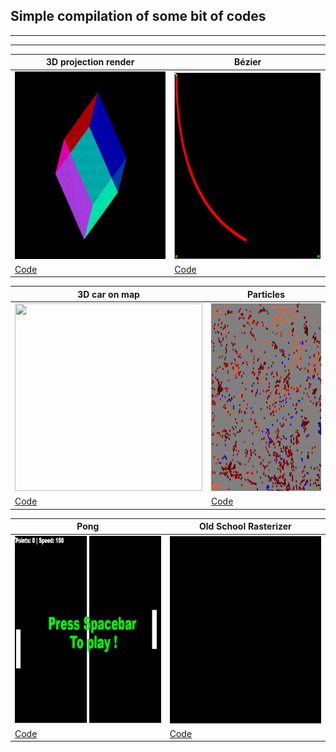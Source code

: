 ## Simple compilation of some bit of codes
----------------------
----------------------

| 3D projection render | Bézier  |
| -------------------- | ------- |
| <img height="300" width="300" src="./3D_test/res/cube_3d.gif"> | <img height="300" width="300" src="./bezier/res/demo.gif"> |
| [Code](./3D_test/) | [Code](./bezier/) | 

| 3D car on map | Particles  |
| -------------------- | ------- |
| <img height="300" width="300" src="./cars/res/demo.gif"> | <img height="300" width="300" src="./particles_simulation/res/demo.gif"> | 
| [Code](./cars/) | [Code](./particles_simulation//) | 

| Pong | Old School Rasterizer  |
| -------------------- | ------- |
| <img height="300" width="300" src="./pong_color/res/demo.gif"> | <img height="300" width="300" src="./rasterizer/res/demo.gif"> | 
| [Code](./pong_color/) | [Code](./rasterizer/) | 
